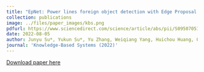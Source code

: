 ```yaml
---
title: "EpNet: Power lines foreign object detection with Edge Proposal Network and data composition"
collection: publications
image: ../files/paper_images/kbs.png
pdfurl: https://www.sciencedirect.com/science/article/abs/pii/S0950705122004099
date: 2022-08-05
author: Junyu Su*, Yukun Su*, Yu Zhang, Weiqiang Yang, Huichou Huang, Qingyao Wu (* co-first author)
journal: 'Knowledge-Based Systems (2022)'
---
```


[Download paper here](https://www.sciencedirect.com/science/article/abs/pii/S0950705122004099)

